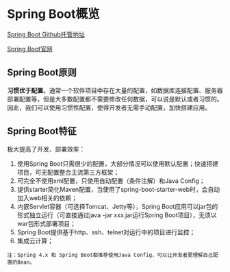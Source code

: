 # Spring Boot概览

[Spring Boot Github托管地址](https://github.com/spring-projects/spring-boot)

[Spring Boot官网](https://spring.io/projects/spring-boot)

## Spring Boot原则

**习惯优于配置**。通常一个软件项目中存在大量的配置，如数据库连接配置、服务器部署配置等，但是大多数配置都不需要修改任何数据，可以说是默认或者习惯的。因此，我们可以使用习惯性配置，使得开发者无需手动配置，加快搭建应用。

## Spring Boot特征

极大提高了开发、部署效率：

1. 使用Spring Boot只需很少的配置，大部分情况可以使用默认配置；快速搭建项目，可无配置整合主流第三方框架；
2. 可完全不使用xml配置，只使用自动配置（条件注解）和Java Config；
3. 提供starter简化Maven配置，当使用了spring-boot-starter-web时，会自动加入web相关的依赖；
4. 内嵌Servlet容器（可选择Tomcat、Jetty等），Spring Boot应用可以jar包的形式独立运行（可直接通过java -jar xxx.jar运行Spring Boot项目），无须以war包形式部署项目；
5. Spring Boot提供基于http、ssh、telnet对运行中的项目进行监控；
6. 集成云计算；

`注：Spring 4.x 和 Spring Boot都推荐使用Java Config，可以让开发者更理解自己配置的Bean。`